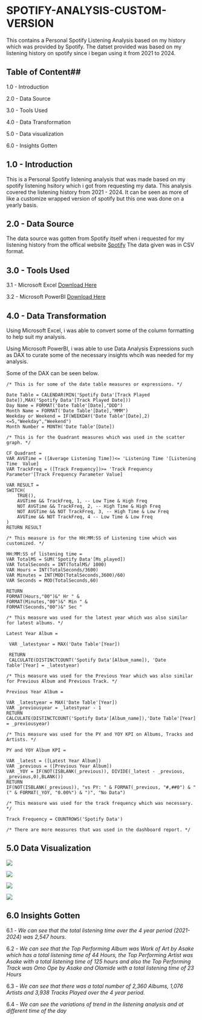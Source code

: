 # SPOTIFY-ANALYSIS-CUSTOM-VERSION
This contains a Personal Spotify Listening Analysis based on my history which was provided by Spotify. The datset provided was based on my listening history on spotify since i began using it from 2021 to 2024.

## Table of Content##
1.0 - Introduction

2.0 - Data Source

3.0 - Tools Used

4.0 - Data Transformation

5.0 - Data visualization

6.0 - Insights Gotten

## 1.0 - Introduction
This is a Personal Spotify listening analysis that was made based on my spotify listening hsitory which i got from requesting my data. This analysis covered the listening history from 2021 - 2024. It can be seen as more of like a customize wrapped version of spotify but this one was done on a yearly basis. 

## 2.0 - Data Source
The data source was gotten from Spotify itself when i requested for my listening history from the offical website [Spotify](https://open.spotify.com/) The data given was in CSV format. 

## 3.0 - Tools Used
3.1 - Microsoft Excel [Download Here](www.microsoft.com)

3.2 - Microsoft PowerBI [Download Here](https;//app.powerbi.com/)

## 4.0 - Data Transformation
Using Microsoft Excel, i was able to convert some of the column formatting to help suit my analysis. 

Using Microsoft PowerBI, i was able to use Data Analysis Expressions such as DAX to curate some of the necessary insights whcih was needed for my analysis. 

Some of the DAX can be seen below. 

```
/* This is for some of the date table measures or expressions. */

Date Table = CALENDAR(MIN('Spotify Data'[Track Played Date]),MAX('Spotify Data'[Track Played Date]))
Day Name = FORMAT('Date Table'[Date],"DDD")
Month Name = FORMAT('Date Table'[Date],"MMM")
Weekday or Weekend = IF(WEEKDAY('Date Table'[Date],2)<=5,"Weekday","Weekend")
Month Number = MONTH('Date Table'[Date])

/* This is for the Quadrant measures which was used in the scatter graph. */

CF Quadrant = 
VAR AVGTime = ([Average Listening Time])<= 'Listening Time '[Listening Time  Value]
VAR TrackFreq = ([Track Frequency])>= 'Track Frequency Parameter'[Track Frequency Parameter Value]

VAR RESULT =
SWITCH(
    TRUE(),
    AVGTime && TrackFreq, 1, -- Low Time & High Freq
    NOT AVGTime && TrackFreq, 2, -- High Time & High Freq
    NOT AVGTime && NOT TrackFreq, 3, -- High Time & Low Freq
    AVGTime && NOT TrackFreq, 4 -- Low Time & Low Freq 
)
RETURN RESULT

/* This measure is for the HH:MM:SS of Listening time which was customized. */

HH:MM:SS of listening time = 
VAR TotalMS = SUM('Spotify Data'[Ms_played])
VAR TotalSeconds = INT(TotalMS/ 1000)
VAR Hours = INT(TotalSeconds/3600)
VAR Minutes = INT(MOD(TotalSeconds,3600)/60)
VAR Seconds = MOD(TotalSeconds,60)

RETURN
FORMAT(Hours,"00")&" Hr " & 
FORMAT(Minutes,"00")&" Min " & 
FORMAT(Seconds,"00")&" Sec "

/* This measure was used for the latest year which was also similar for latest albums. */

Latest Year Album = 

 VAR _latestyear = MAX('Date Table'[Year])

 RETURN
 CALCULATE(DISTINCTCOUNT('Spotify Data'[Album_name]), 'Date Table'[Year] = _latestyear)

/* This measure was used for the Previous Year which was also similar for Previous Album and Previous Track. */

Previous Year Album = 

VAR _latestyear = MAX('Date Table'[Year])
VAR _previousyear = _latestyear - 1 
RETURN
CALCULATE(DISTINCTCOUNT('Spotify Data'[Album_name]),'Date Table'[Year] = _previousyear)

/* This measure was used for the PY and YOY KPI on Albums, Tracks and Artists. */

PY and YOY Album KPI = 

VAR _latest = ([Latest Year Album])
VAR _previous = ([Previous Year Album])
VAR _YOY = IF(NOT(ISBLANK(_previous)), DIVIDE(_latest - _previous, _previous,0),BLANK())
RETURN 
IF(NOT(ISBLANK(_previous)), "vs PY: " & FORMAT(_previous, "#,##0") & " (" & FORMAT(_YOY, "0.00%") & ")", "No Data")

/* This measure was used for the track frequency which was necessary. */

Track Frequency = COUNTROWS('Spotify Data')

/* There are more measures that was used in the dashboard report. */

```
## 5.0 Data Visualization
![](Spotify1.png)

![](Spotify2.png)

![](Spotify3.png)

![](Spotify4.png)


## 6.0 Insights Gotten
6.1 - *We can see that the total listening time over the 4 year period (2021-2024) was 2,547 hours.*

6.2 - *We can see that the Top Performing Album was Work of Art by Asake which has a total listening time of 44 Hours, the Top Performing Artist was Asake with a total listening time of 125 hours and also the Top Performing Track was Omo Ope by Asake and Olamide with a total listening time of 23 Hours*

6.3 - *We can see that there was a total number of 2,360 Albums, 1,076 Artists and 3,938 Tracks Played over the 4 year period.*

6.4 - *We can see the variations of trend in the listening analysis and at different time of the day*



